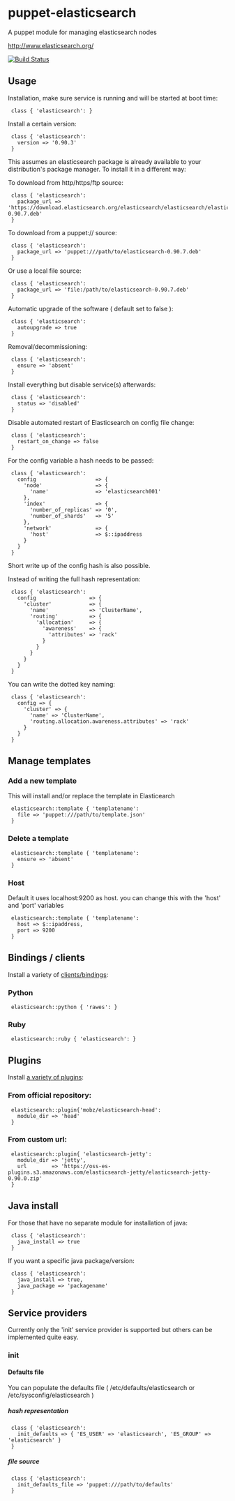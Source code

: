 # puppet-elasticsearch

A puppet module for managing elasticsearch nodes

http://www.elasticsearch.org/

[![Build Status](https://travis-ci.org/elasticsearch/puppet-elasticsearch.png?branch=master)](https://travis-ci.org/elasticsearch/puppet-elasticsearch)

## Usage

Installation, make sure service is running and will be started at boot time:

     class { 'elasticsearch': }

Install a certain version:

     class { 'elasticsearch':
       version => '0.90.3'
     }

This assumes an elasticsearch package is already available to your distribution's package manager. To install it in a different way:

To download from http/https/ftp source:

     class { 'elasticsearch':
       package_url => 'https://download.elasticsearch.org/elasticsearch/elasticsearch/elasticsearch-0.90.7.deb'
     }

To download from a puppet:// source:

     class { 'elasticsearch':
       package_url => 'puppet:///path/to/elasticsearch-0.90.7.deb'
     }

Or use a local file source:

     class { 'elasticsearch':
       package_url => 'file:/path/to/elasticsearch-0.90.7.deb'
     }

Automatic upgrade of the software ( default set to false ):

     class { 'elasticsearch':
       autoupgrade => true
     }

Removal/decommissioning:

     class { 'elasticsearch':
       ensure => 'absent'
     }

Install everything but disable service(s) afterwards:

     class { 'elasticsearch':
       status => 'disabled'
     }

Disable automated restart of Elasticsearch on config file change:

     class { 'elasticsearch':
       restart_on_change => false
     }

For the config variable a hash needs to be passed:

     class { 'elasticsearch':
       config                   => {
         'node'                 => {
           'name'               => 'elasticsearch001'
         },
         'index'                => {
           'number_of_replicas' => '0',
           'number_of_shards'   => '5'
         },
         'network'              => {
           'host'               => $::ipaddress
         }
       }
     }

Short write up of the config hash is also possible.

Instead of writing the full hash representation:

     class { 'elasticsearch':
       config                 => {
         'cluster'            => {
           'name'             => 'ClusterName',
           'routing'          => {
             'allocation'     => {
               'awareness'    => {
                 'attributes' => 'rack'
               }
             }
           }
         }
       }
     }

You can write the dotted key naming:

     class { 'elasticsearch':
       config => {
         'cluster' => {
           'name' => 'ClusterName',
           'routing.allocation.awareness.attributes' => 'rack'
         }
       }
     }


## Manage templates

### Add a new template

This will install and/or replace the template in Elasticearch

     elasticsearch::template { 'templatename':
       file => 'puppet:///path/to/template.json'
     }

### Delete a template

     elasticsearch::template { 'templatename':
       ensure => 'absent'
     }

### Host

  Default it uses localhost:9200 as host. you can change this with the 'host' and 'port' variables

     elasticsearch::template { 'templatename':
       host => $::ipaddress,
       port => 9200
     }

## Bindings / clients

Install a variety of [clients/bindings](http://www.elasticsearch.org/guide/clients/):

### Python

     elasticsearch::python { 'rawes': }

### Ruby

     elasticsearch::ruby { 'elasticsearch': }

## Plugins

Install [a variety of plugins](http://www.elasticsearch.org/guide/clients/):

### From official repository:

     elasticsearch::plugin{'mobz/elasticsearch-head':
       module_dir => 'head'
     }

### From custom url:

     elasticsearch::plugin{ 'elasticsearch-jetty':
       module_dir => 'jetty',
       url        => 'https://oss-es-plugins.s3.amazonaws.com/elasticsearch-jetty/elasticsearch-jetty-0.90.0.zip'
     }

## Java install

For those that have no separate module for installation of java:

     class { 'elasticsearch':
       java_install => true
     }

If you want a specific java package/version:

     class { 'elasticsearch':
       java_install => true,
       java_package => 'packagename'
     }

## Service providers

Currently only the 'init' service provider is supported but others can be implemented quite easy.

### init

#### Defaults file

You can populate the defaults file ( /etc/defaults/elasticsearch or /etc/sysconfig/elasticsearch )

##### hash representation

     class { 'elasticsearch':
       init_defaults => { 'ES_USER' => 'elasticsearch', 'ES_GROUP' => 'elasticsearch' }
     }

##### file source

     class { 'elasticsearch':
       init_defaults_file => 'puppet:///path/to/defaults'
     }

